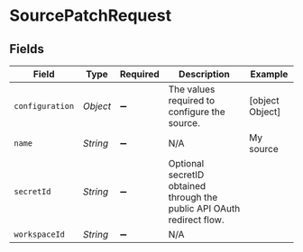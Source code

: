 # SourcePatchRequest


## Fields

| Field                                                                  | Type                                                                   | Required                                                               | Description                                                            | Example                                                                |
| ---------------------------------------------------------------------- | ---------------------------------------------------------------------- | ---------------------------------------------------------------------- | ---------------------------------------------------------------------- | ---------------------------------------------------------------------- |
| `configuration`                                                        | *Object*                                                               | :heavy_minus_sign:                                                     | The values required to configure the source.                           | [object Object]                                                        |
| `name`                                                                 | *String*                                                               | :heavy_minus_sign:                                                     | N/A                                                                    | My source                                                              |
| `secretId`                                                             | *String*                                                               | :heavy_minus_sign:                                                     | Optional secretID obtained through the public API OAuth redirect flow. |                                                                        |
| `workspaceId`                                                          | *String*                                                               | :heavy_minus_sign:                                                     | N/A                                                                    |                                                                        |